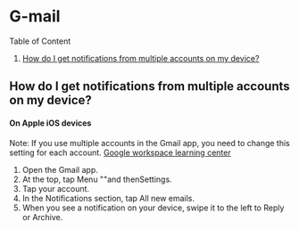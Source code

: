 # G-mail

Table of Content
1. [How do I get notifications from multiple accounts on my device?](#How-do-I-get-notifications-from-multiple-accounts-on-my-device?)

## How do I get notifications from multiple accounts on my device?

#### On Apple iOS devices

Note: If you use multiple accounts in the Gmail app, you need to change this setting for each account. [Google workspace learning center](https://support.google.com/a/users/answer/9308767?hl=en)

1. Open the Gmail app.
1. At the top, tap Menu ""and thenSettings.
1. Tap your account.
1. In the Notifications section, tap All new emails.
1. When you see a notification on your device, swipe it to the left to Reply or Archive.
